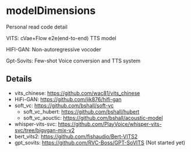 # modelDimensions
Personal read code detail

VITS: cVae+Flow e2e(end-to-end) TTS model

HIFI-GAN: Non-autoregressive vocoder

Gpt-Sovits: Few-shot Voice conversion and TTS system


## Details
- vits_chinese: https://github.com/wac81/vits_chinese
- HiFi-GAN: https://github.com/jik876/hifi-gan
- soft_vc: https://github.com/bshall/soft-vc
    - soft_vc_hubert: https://github.com/bshall/hubert
    - soft_vc_aouctic: https://github.com/bshall/acoustic-model
- whisper-vits-svc: https://github.com/PlayVoice/whisper-vits-svc/tree/bigvgan-mix-v2
- bert_vits2: https://github.com/fishaudio/Bert-VITS2
- gpt_sovits: https://github.com/RVC-Boss/GPT-SoVITS (Not started yet)

